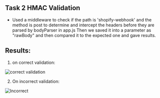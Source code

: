 ## Task 2 HMAC Validation

- Used a middleware to check if the path is 'shopify-webhook' and the method is post to determine and intercept the headers before they are parsed by bodyParser in app.js
Then we saved it into a parameter as "rawBody" and then compared it to the expected one and gave results.


## Results:

1. on correct validation:

![correct validation](./Screenshot%202025-03-20%20at%202.07.30 AM.png)

2. On incorrect validation:

![Incorrect](./Screenshot%202025-03-20%20at%202.08.59 AM.png)